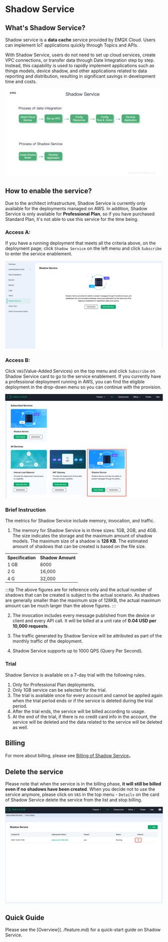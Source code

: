 # Shadow Service

## What's Shadow Service?

Shadow service is a **data cache** service provided by EMQX Cloud. Users can implement IoT applications quickly through Topics and APIs.


With Shadow Service, users do not need to set up cloud services, create VPC connections, or transfer data through Date Integration step by step. Instead, this capability is used to rapidly implement applications such as things models, device shadow, and other applications related to data reporting and distribution, resulting in significant savings in development time and costs.

![Benefit](./_assets/benefit.png)

## How to enable the service?

Due to the architect infrastructure, Shadow Service is currently only available for the deployments managed on AWS. In addition, Shadow Service is only available for **Professional Plan**, so if you have purchased Standard Plan, it's not able to use this service for the time being.


### Access A:
If you have a running deployment that meets all the criteria above, on the deployment page, click `Shadow Service` on the left menu and click `Subscribe` to enter the service enablement.

![entry](./_assets/entry01.png)

### Access B:
Click `VAS`(Value-Added Services) on the top menu and click `Subscribe` on Shadow Service card to go to the service enablement. If you currently have a professional deployment running in AWS, you can find the eligible deployment in the drop-down menu so you can continue with the provision.

![entry](./_assets/entry02.png)

### Brief Instruction
The metrics for Shadow Service include memory, invocation, and traffic.

1. The memory for Shadow Service is in three sizes: 1GB, 2GB, and 4GB. The size indicates the storage and the maximum amount of shadow models. The maximum size of a shadow is **128 KB**. The estimated amount of shadows that can be created is based on the file size.

<table>
   <tr>
      <th>Specification</th>
      <th>Shadow Amount</th>
   </tr>
   <tr>
      <td>1 GB</td>
      <td>8000</td>
   </tr>
   <tr>
      <td>2 G</td>
      <td>16,000</td>
   </tr>
   <tr>
      <td>4 G</td>
      <td>32,000</td>
   </tr>
</table>

:::tip
The above figures are for reference only and the actual number of shadows that can be created is subject to the actual scenario. As shadows are generally smaller than the maximum size of 128KB, the actual maximum amount can be much larger than the above figures.
:::

2. The invocation includes every message published from the device or client and every API call. It will be billed at a unit rate of **0.04 USD per 10,000 requests**.

3. The traffic generated by Shadow Service will be attributed as part of the monthly traffic of the deployment.

4. Shadow Service supports up to 1000 QPS (Query Per Second).

### Trial
Shadow Service is available on a 7-day trial with the following rules.

1. Only for Professional Plan deployments.
2. Only 1GB service can be selected for the trial.
3. The trial is available once for every account and cannot be applied again when the trial period ends or if the service is deleted during the trial period.
3. After the trial ends, the service will be billed according to usage.
4. At the end of the trial, if there is no credit card info in the account, the service will be deleted and the data related to the service will be deleted as well.

## Billing

For more about billing, please see [Billing of Shadow Service](./pricing.md)。


## Delete the service

Please note that when the service is in the billing phase, **it will still be billed even if no shadows have been created**. When you decide not to use the service anymore, please click on `VAS` in the top menu - `Details` on the card of Shadow Service delete the service from the list and stop billing.


![delete](./_assets/deletion.png)

## Quick Guide

Please see the [Overview](. /feature.md) for a quick-start guide on Shadow Service.

